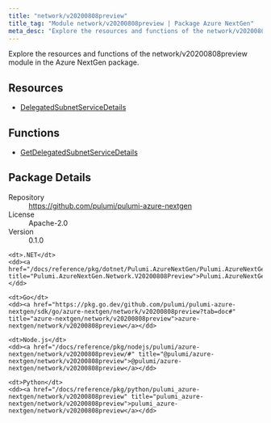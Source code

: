 ```yaml
---
title: "network/v20200808preview"
title_tag: "Module network/v20200808preview | Package Azure NextGen"
meta_desc: "Explore the resources and functions of the network/v20200808preview module in the Azure NextGen package."
---
```


<!-- WARNING: this file was generated by Pulumi Docs Generator. -->
<!-- Do not edit by hand unless you're certain you know what you are doing! -->

Explore the resources and functions of the network/v20200808preview module in the Azure NextGen package.

<h2 id="resources">Resources</h2>
<ul class="api">
    <li><a href="delegatedsubnetservicedetails" title="DelegatedSubnetServiceDetails"><span class="symbol resource"></span>DelegatedSubnetServiceDetails</a></li>
</ul>

<h2 id="functions">Functions</h2>
<ul class="api">
    <li><a href="getdelegatedsubnetservicedetails" title="GetDelegatedSubnetServiceDetails"><span class="symbol function"></span>GetDelegatedSubnetServiceDetails</a></li>
</ul>

<h2 id="package-details">Package Details</h2>
<dl class="package-details">
	<dt>Repository</dt>
	<dd><a href="https://github.com/pulumi/pulumi-azure-nextgen">https://github.com/pulumi/pulumi-azure-nextgen</a></dd>
	<dt>License</dt>
	<dd>Apache-2.0</dd>
	<dt>Version</dt>
	<dd>0.1.0</dd>
</dl>



<dl class="tabular">

    <dt>.NET</dt>
    <dd><a href="/docs/reference/pkg/dotnet/Pulumi.AzureNextGen/Pulumi.AzureNextGen.Network.V20200808Preview.html" title="Pulumi.AzureNextGen.Network.V20200808Preview">Pulumi.AzureNextGen.Network.V20200808Preview</a></dd>

    <dt>Go</dt>
    <dd><a href="https://pkg.go.dev/github.com/pulumi/pulumi-azure-nextgen/sdk/go/azure-nextgen/network/v20200808preview?tab=doc#" title="azure-nextgen/network/v20200808preview">azure-nextgen/network/v20200808preview</a></dd>

    <dt>Node.js</dt>
    <dd><a href="/docs/reference/pkg/nodejs/pulumi/azure-nextgen/network/v20200808preview/#" title="@pulumi/azure-nextgen/network/v20200808preview">@pulumi/azure-nextgen/network/v20200808preview</a></dd>

    <dt>Python</dt>
    <dd><a href="/docs/reference/pkg/python/pulumi_azure-nextgen/network/v20200808preview" title="pulumi_azure-nextgen/network/v20200808preview">pulumi_azure-nextgen/network/v20200808preview</a></dd>

</dl>

